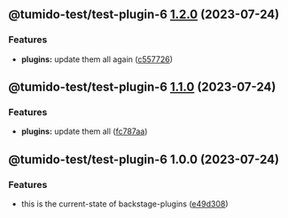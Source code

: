 ## @tumido-test/test-plugin-6 [1.2.0](https://github.com/tumido/test-npm-publish-migration-2/compare/@tumido-test/test-plugin-6@1.1.0...@tumido-test/test-plugin-6@1.2.0) (2023-07-24)


### Features

* **plugins:** update them all again ([c557726](https://github.com/tumido/test-npm-publish-migration-2/commit/c557726d5b75cf345fcf50f45e6a6281a2909f5a))

## @tumido-test/test-plugin-6 [1.1.0](https://github.com/tumido/test-npm-publish-migration-2/compare/@tumido-test/test-plugin-6@1.0.0...@tumido-test/test-plugin-6@1.1.0) (2023-07-24)


### Features

* **plugins:** update them all ([fc787aa](https://github.com/tumido/test-npm-publish-migration-2/commit/fc787aa160288a524e2bb06d5c1ab3c72f8e0774))

## @tumido-test/test-plugin-6 1.0.0 (2023-07-24)


### Features

* this is the current-state of backstage-plugins ([e49d308](https://github.com/tumido/test-npm-publish-migration-2/commit/e49d30830fa11898df24d879c21c82fd624df7ba))
